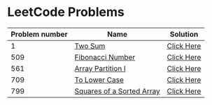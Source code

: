 # LeetCode Problems

|Problem number|Name|Solution
|--|--|--|
|1|[Two Sum](https://leetcode.com/problems/two-sum/)|[Click Here](https://github.com/IamSagarDB/LeetCode-Problems/blob/master/src/in/dropcodes/P1_Two_Sum.java)
|509|[Fibonacci Number](https://leetcode.com/problems/fibonacci-number/)|[Click Here](https://github.com/IamSagarDB/LeetCode-Problems/blob/master/src/in/dropcodes/P509_Fibonacci_Number.java)
|561|[Array Partition I](https://leetcode.com/problems/array-partition-i/)|[Click Here](https://github.com/IamSagarDB/LeetCode-Problems/blob/master/src/in/dropcodes/P561_Array_Partition_I.java)
|709|[To Lower Case](https://leetcode.com/problems/to-lower-case/)|[Click Here](https://github.com/IamSagarDB/LeetCode-Problems/blob/master/src/in/dropcodes/P709_To_Lower_Case.java)
|799|[Squares of a Sorted Array](https://leetcode.com/problems/squares-of-a-sorted-array/)|[Click Here](https://github.com/IamSagarDB/LeetCode-Problems/blob/master/src/in/dropcodes/P977_Squares_of_a_Sorted_Array.java)
